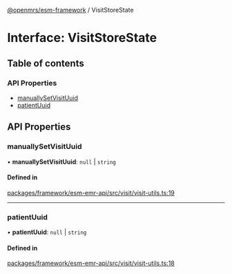 [@openmrs/esm-framework](../API.md) / VisitStoreState

# Interface: VisitStoreState

## Table of contents

### API Properties

- [manuallySetVisitUuid](VisitStoreState.md#manuallysetvisituuid)
- [patientUuid](VisitStoreState.md#patientuuid)

## API Properties

### manuallySetVisitUuid

• **manuallySetVisitUuid**: ``null`` \| `string`

#### Defined in

[packages/framework/esm-emr-api/src/visit/visit-utils.ts:19](https://github.com/openmrs/openmrs-esm-core/blob/main/packages/framework/esm-emr-api/src/visit/visit-utils.ts#L19)

___

### patientUuid

• **patientUuid**: ``null`` \| `string`

#### Defined in

[packages/framework/esm-emr-api/src/visit/visit-utils.ts:18](https://github.com/openmrs/openmrs-esm-core/blob/main/packages/framework/esm-emr-api/src/visit/visit-utils.ts#L18)
